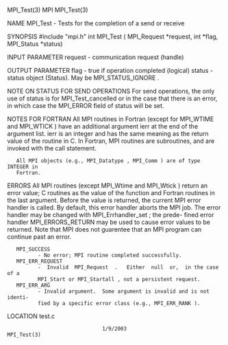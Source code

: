 MPI_Test(3)                           MPI                          MPI_Test(3)



NAME
       MPI_Test -  Tests for the completion of a send or receive

SYNOPSIS
       #include "mpi.h"
       int MPI_Test (
               MPI_Request  *request,
               int          *flag,
               MPI_Status   *status)

INPUT PARAMETER
       request
              - communication request (handle)


OUTPUT PARAMETER
       flag   - true if operation completed (logical)
       status - status object (Status).  May be MPI_STATUS_IGNORE .



NOTE ON STATUS FOR SEND OPERATIONS
       For  send  operations, the only use of status is for MPI_Test_cancelled
       or in the case that there is an error,  in  which  case  the  MPI_ERROR
       field of status will be set.


NOTES FOR FORTRAN
       All  MPI routines in Fortran (except for MPI_WTIME and MPI_WTICK ) have
       an additional argument ierr at the end of the argument list.   ierr  is
       an  integer and has the same meaning as the return value of the routine
       in C.  In Fortran, MPI routines are subroutines, and are  invoked  with
       the call statement.

       All MPI objects (e.g., MPI_Datatype , MPI_Comm ) are of type INTEGER in
       Fortran.


ERRORS
       All MPI routines (except MPI_Wtime and  MPI_Wtick  )  return  an  error
       value;  C routines as the value of the function and Fortran routines in
       the last argument.  Before the value is returned, the current MPI error
       handler  is called.  By default, this error handler aborts the MPI job.
       The error handler may be changed with MPI_Errhandler_set ;  the  prede-
       fined error handler MPI_ERRORS_RETURN may be used to cause error values
       to be returned.  Note that MPI does not guarentee that an  MPI  program
       can continue past an error.

       MPI_SUCCESS
              - No error; MPI routine completed successfully.
       MPI_ERR_REQUEST
              -  Invalid  MPI_Request  .   Either  null  or,  in the case of a
              MPI_Start or MPI_Startall , not a persistent request.
       MPI_ERR_ARG
              - Invalid argument.  Some argument is invalid and is not identi-
              fied by a specific error class (e.g., MPI_ERR_RANK ).

LOCATION
       test.c



                                   1/9/2003                        MPI_Test(3)
